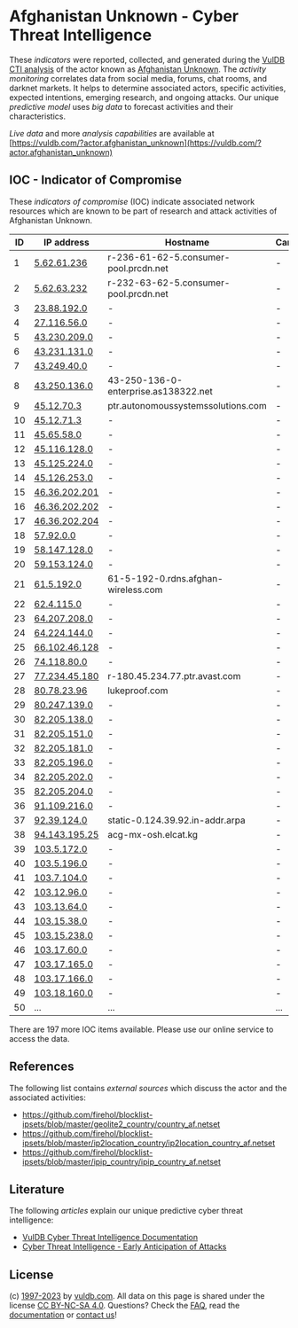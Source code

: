 # Afghanistan Unknown - Cyber Threat Intelligence

These _indicators_ were reported, collected, and generated during the [VulDB CTI analysis](https://vuldb.com/?kb.cti) of the actor known as [Afghanistan Unknown](https://vuldb.com/?actor.afghanistan_unknown). The _activity monitoring_ correlates data from social media, forums, chat rooms, and darknet markets. It helps to determine associated actors, specific activities, expected intentions, emerging research, and ongoing attacks. Our unique _predictive model_ uses _big data_ to forecast activities and their characteristics.

_Live data_ and more _analysis capabilities_ are available at [https://vuldb.com/?actor.afghanistan_unknown](https://vuldb.com/?actor.afghanistan_unknown)

## IOC - Indicator of Compromise

These _indicators of compromise_ (IOC) indicate associated network resources which are known to be part of research and attack activities of Afghanistan Unknown.

ID | IP address | Hostname | Campaign | Confidence
-- | ---------- | -------- | -------- | ----------
1 | [5.62.61.236](https://vuldb.com/?ip.5.62.61.236) | r-236-61-62-5.consumer-pool.prcdn.net | - | High
2 | [5.62.63.232](https://vuldb.com/?ip.5.62.63.232) | r-232-63-62-5.consumer-pool.prcdn.net | - | High
3 | [23.88.192.0](https://vuldb.com/?ip.23.88.192.0) | - | - | High
4 | [27.116.56.0](https://vuldb.com/?ip.27.116.56.0) | - | - | High
5 | [43.230.209.0](https://vuldb.com/?ip.43.230.209.0) | - | - | High
6 | [43.231.131.0](https://vuldb.com/?ip.43.231.131.0) | - | - | High
7 | [43.249.40.0](https://vuldb.com/?ip.43.249.40.0) | - | - | High
8 | [43.250.136.0](https://vuldb.com/?ip.43.250.136.0) | 43-250-136-0-enterprise.as138322.net | - | High
9 | [45.12.70.3](https://vuldb.com/?ip.45.12.70.3) | ptr.autonomoussystemssolutions.com | - | High
10 | [45.12.71.3](https://vuldb.com/?ip.45.12.71.3) | - | - | High
11 | [45.65.58.0](https://vuldb.com/?ip.45.65.58.0) | - | - | High
12 | [45.116.128.0](https://vuldb.com/?ip.45.116.128.0) | - | - | High
13 | [45.125.224.0](https://vuldb.com/?ip.45.125.224.0) | - | - | High
14 | [45.126.253.0](https://vuldb.com/?ip.45.126.253.0) | - | - | High
15 | [46.36.202.201](https://vuldb.com/?ip.46.36.202.201) | - | - | High
16 | [46.36.202.202](https://vuldb.com/?ip.46.36.202.202) | - | - | High
17 | [46.36.202.204](https://vuldb.com/?ip.46.36.202.204) | - | - | High
18 | [57.92.0.0](https://vuldb.com/?ip.57.92.0.0) | - | - | High
19 | [58.147.128.0](https://vuldb.com/?ip.58.147.128.0) | - | - | High
20 | [59.153.124.0](https://vuldb.com/?ip.59.153.124.0) | - | - | High
21 | [61.5.192.0](https://vuldb.com/?ip.61.5.192.0) | 61-5-192-0.rdns.afghan-wireless.com | - | High
22 | [62.4.115.0](https://vuldb.com/?ip.62.4.115.0) | - | - | High
23 | [64.207.208.0](https://vuldb.com/?ip.64.207.208.0) | - | - | High
24 | [64.224.144.0](https://vuldb.com/?ip.64.224.144.0) | - | - | High
25 | [66.102.46.128](https://vuldb.com/?ip.66.102.46.128) | - | - | High
26 | [74.118.80.0](https://vuldb.com/?ip.74.118.80.0) | - | - | High
27 | [77.234.45.180](https://vuldb.com/?ip.77.234.45.180) | r-180.45.234.77.ptr.avast.com | - | High
28 | [80.78.23.96](https://vuldb.com/?ip.80.78.23.96) | lukeproof.com | - | High
29 | [80.247.139.0](https://vuldb.com/?ip.80.247.139.0) | - | - | High
30 | [82.205.138.0](https://vuldb.com/?ip.82.205.138.0) | - | - | High
31 | [82.205.151.0](https://vuldb.com/?ip.82.205.151.0) | - | - | High
32 | [82.205.181.0](https://vuldb.com/?ip.82.205.181.0) | - | - | High
33 | [82.205.196.0](https://vuldb.com/?ip.82.205.196.0) | - | - | High
34 | [82.205.202.0](https://vuldb.com/?ip.82.205.202.0) | - | - | High
35 | [82.205.204.0](https://vuldb.com/?ip.82.205.204.0) | - | - | High
36 | [91.109.216.0](https://vuldb.com/?ip.91.109.216.0) | - | - | High
37 | [92.39.124.0](https://vuldb.com/?ip.92.39.124.0) | static-0.124.39.92.in-addr.arpa | - | High
38 | [94.143.195.25](https://vuldb.com/?ip.94.143.195.25) | acg-mx-osh.elcat.kg | - | High
39 | [103.5.172.0](https://vuldb.com/?ip.103.5.172.0) | - | - | High
40 | [103.5.196.0](https://vuldb.com/?ip.103.5.196.0) | - | - | High
41 | [103.7.104.0](https://vuldb.com/?ip.103.7.104.0) | - | - | High
42 | [103.12.96.0](https://vuldb.com/?ip.103.12.96.0) | - | - | High
43 | [103.13.64.0](https://vuldb.com/?ip.103.13.64.0) | - | - | High
44 | [103.15.38.0](https://vuldb.com/?ip.103.15.38.0) | - | - | High
45 | [103.15.238.0](https://vuldb.com/?ip.103.15.238.0) | - | - | High
46 | [103.17.60.0](https://vuldb.com/?ip.103.17.60.0) | - | - | High
47 | [103.17.165.0](https://vuldb.com/?ip.103.17.165.0) | - | - | High
48 | [103.17.166.0](https://vuldb.com/?ip.103.17.166.0) | - | - | High
49 | [103.18.160.0](https://vuldb.com/?ip.103.18.160.0) | - | - | High
50 | ... | ... | ... | ...

There are 197 more IOC items available. Please use our online service to access the data.

## References

The following list contains _external sources_ which discuss the actor and the associated activities:

* https://github.com/firehol/blocklist-ipsets/blob/master/geolite2_country/country_af.netset
* https://github.com/firehol/blocklist-ipsets/blob/master/ip2location_country/ip2location_country_af.netset
* https://github.com/firehol/blocklist-ipsets/blob/master/ipip_country/ipip_country_af.netset

## Literature

The following _articles_ explain our unique predictive cyber threat intelligence:

* [VulDB Cyber Threat Intelligence Documentation](https://vuldb.com/?kb.cti)
* [Cyber Threat Intelligence - Early Anticipation of Attacks](https://www.scip.ch/en/?labs.20201022)

## License

(c) [1997-2023](https://vuldb.com/?kb.changelog) by [vuldb.com](https://vuldb.com/?kb.about). All data on this page is shared under the license [CC BY-NC-SA 4.0](https://creativecommons.org/licenses/by-nc-sa/4.0/). Questions? Check the [FAQ](https://vuldb.com/?kb.faq), read the [documentation](https://vuldb.com/?kb) or [contact us](https://vuldb.com/?contact)!
